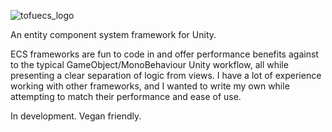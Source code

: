![tofuecs_logo](https://user-images.githubusercontent.com/8916588/138935335-b886c2c1-06c1-4043-a546-73b213b4ce55.png)

An entity component system framework for Unity. 

ECS frameworks are fun to code in and offer performance benefits against to the typical GameObject/MonoBehaviour Unity workflow, all while presenting a clear separation of logic from views. I have a lot of experience working with other frameworks, and I wanted to write my own while attempting to match their performance and ease of use.

In development. Vegan friendly.
